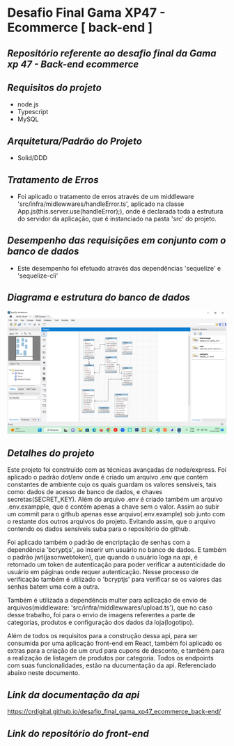 # Desafio Final Gama XP47 - Ecommerce [ back-end ]
## ***Repositório referente ao desafio final da Gama xp 47 - Back-end ecommerce***


## ***Requisitos do projeto***

- node.js
- Typescript
- MySQL


## ***Arquitetura/Padrão do Projeto***

- Solid/DDD


## ***Tratamento de Erros***

- Foi aplicado o tratamento de erros através de um middleware
'src/infra/midlewwares/handleError.ts', aplicado na classe App.js(this.server.use(handleError);), onde é declarada toda a 
estrutura do servidor da aplicação, que é instanciado na pasta 'src' do projeto.  


## ***Desempenho das requisições em conjunto com o banco de dados***

- Este desempenho foi efetuado através das dependências 'sequelize' e 'sequelize-cli'


## ***Diagrama e estrutura do banco de dados***

<img src="img/diagrama_banco_de_dados.png" alt="Diagrama banco de dados ecommerce">


## ***Detalhes do projeto***

Este projeto foi construído com as técnicas avançadas de node/express.
Foi aplicado o padrão dot/env onde é criado um arquivo .env que contém constantes de ambiente
cujo os quais guardam os valores sensiveis, tais como: dados de acesso de banco de dados, e chaves secretas(SECRET_KEY).
Além do arquivo .env é criado também um arquivo .env.exampple, que é contém apenas a chave sem o valor. Assim ao
subir um commit para o github apenas esse arquivo(.env.example) sob junto com o restante dos outros arquivos do projeto.
Evitando assim, que o arquivo contendo os dados sensíveis suba para o repositório do github.

Foi aplicado também o padrão de encriptação de senhas com a dependência 'bcryptjs', ao inserir um usuário no banco de dados.
E também o padrão jwt(jasonwebtoken), que quando o usuário loga na api, é retornado um token de autenticação para poder verificar
a autenticidade do usuário em páginas onde requer autenticação. Nesse processo de verificação também é utilizado o 'bcryptjs' para verificar se os valores das senhas batem uma com a outra.

Também é utilizada a dependência multer para aplicação de envio de arquivos(middleware:  'src/infra/middlewwares/upload.ts'), que no caso desse trabalho, foi para o envio de imagens
referentes a parte de categorias, produtos e configuração dos dados da loja(logotipo).

Além de todos os requisitos para a construção dessa api, para ser consumida por uma aplicação front-end em React, também foi aplicado os extras
para a criação de um crud para cupons de desconto, e também para a realização de listagem de produtos por categoria. Todos os endpoints com suas 
funcionalidades, estão na ducumentação da api. Referenciado abaixo neste documento.


## ***Link da documentação da api***

https://crdigital.github.io/desafio_final_gama_xp47_ecommerce_back-end/


## ***Link do repositório do front-end***
